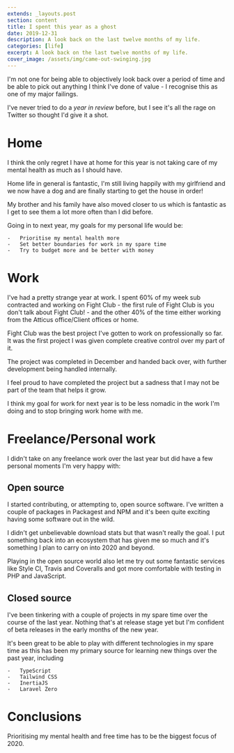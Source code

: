 ```yaml
---
extends: _layouts.post
section: content
title: I spent this year as a ghost
date: 2019-12-31
description: A look back on the last twelve months of my life.
categories: [life]
excerpt: A look back on the last twelve months of my life.
cover_image: /assets/img/came-out-swinging.jpg
---
```


I'm not one for being able to objectively look back over a period of time
and be able to pick out anything I think I've done of value - I recognise this
as one of my major failings.

I've never tried to do a *year in review* before, but I see it's all the rage on
Twitter so thought I'd give it a shot.

# Home

I think the only regret I have at home for this year is not taking care of my mental 
health as much as I should have. 

Home life in general is fantastic, I'm still living happily with my girlfriend 
and we now have a dog and are finally starting to get the house in order!

My brother and his family have also moved closer to us which is fantastic as I get to 
see them a lot more often than I did before.

Going in to next year, my goals for my personal life would be:

    -   Prioritise my mental health more
    -   Set better boundaries for work in my spare time
    -   Try to budget more and be better with money

# Work

I've had a pretty strange year at work. I spent 60% of my week sub contracted and 
working on Fight Club - the first rule of Fight Club is you don't talk about Fight 
Club! - and the other 40% of the time either working from the Atticus office/Client offices or home.

Fight Club was the best project I've gotten to work on professionally so far. It was 
the first project I was given complete creative control over my part of it. 

The project was completed in December and handed back over, with further development 
being handled internally.

I feel proud to have completed the project but a sadness that I may not be part of the 
team that helps it grow.

I think my goal for work for next year is to be less nomadic in the work I'm doing and 
to stop bringing work home with me.

# Freelance/Personal work

I didn't take on any freelance work over the last year but did have a few personal 
moments I'm very happy with:

## Open source

I started contributing, or attempting to, open source software. I've written a couple 
of packages in Packagest and NPM and it's been quite exciting having some software out 
in the wild. 

I didn't get unbelievable download stats but that wasn't really the goal. I put something
back into an ecosystem that has given me so much and it's something I plan to carry 
on into 2020 and beyond.

Playing in the open source world also let me try out some fantastic services like 
Style CI, Travis and Coveralls and got more comfortable with testing in PHP and 
JavaScript.

## Closed source

I've been tinkering with a couple of projects in my spare time over the course of 
the last year. Nothing that's at release stage yet but I'm confident of beta releases in 
the early months of the new year.

It's been great to be able to play with different technologies in my spare time as this 
has been my primary source for learning new things over the past year, including

    -   TypeScript
    -   Tailwind CSS
    -   InertiaJS
    -   Laravel Zero

# Conclusions

Prioritising my mental health and free time has to be the biggest focus of 2020.
